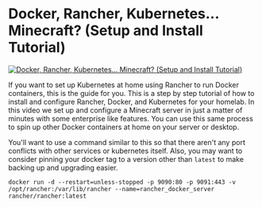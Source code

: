 # Docker, Rancher, Kubernetes... Minecraft? (Setup and Install Tutorial)

[![Docker, Rancher, Kubernetes... Minecraft? (Setup and Install Tutorial)](http://img.youtube.com/vi/oILc0ywDVTk/0.jpg)](https://www.youtube.com/watch?v=oILc0ywDVTk "Docker, Rancher, Kubernetes... Minecraft? (Setup and Install Tutorial)")


If you want to set up Kubernetes at home using Rancher to run Docker containers, this is the guide for you. This is a step by step tutorial of how to install and configure Rancher, Docker, and Kubernetes for your homelab.  In this video we set up and configure a Minecraft server in just a matter of minutes with some enterprise like features.  You can use this same process to spin up other Docker containers at home on your server or desktop.



You'll want to use a command similar to this so that there aren't any port conflicts with other services or kubernetes itself.
Also, you may want to consider pinning your docker tag to a version other than `latest` to make backing up and upgrading easier.

`docker run -d --restart=unless-stopped -p 9090:80 -p 9091:443 -v /opt/rancher:/var/lib/rancher --name=rancher_docker_server rancher/rancher:latest`